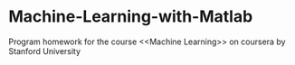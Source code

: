 # Machine-Learning-with-Matlab
Program homework for the course &lt;&lt;Machine Learning>> on coursera by Stanford University
